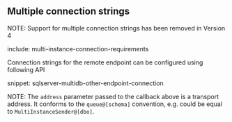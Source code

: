 ## Multiple connection strings

NOTE: Support for multiple connection strings has been removed in Version 4

include: multi-instance-connection-requirements

Connection strings for the remote endpoint can be configured using following API

snippet: sqlserver-multidb-other-endpoint-connection

NOTE: The `address` parameter passed to the callback above is a transport address. It conforms to the `queue@[schema]` convention, e.g. could be equal to `MultiInstanceSender@[dbo]`.
